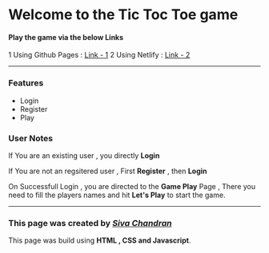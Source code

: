# Welcome to the Tic Toc Toe game

#### Play the game via the below Links 

1 Using Github Pages : [Link - 1](https://jaguarsiva.github.io/tic-toc-toe/)
2 Using Netlify : [Link - 2](https://tic-toc-toe-siva.netlify.app/)

---

### Features

* Login
* Register
* Play

### User Notes

If You are an existing user , you directly **Login**

If You are not an regsitered user , First **Register** , then **Login**

On Successfull Login , you are directed to the **Game Play** Page , 
There you need to fill the players names and hit **Let's Play** to start the game.

---

### This page was created by *[Siva Chandran](https://github.com/jaguarsiva)*
This page was build using **HTML , CSS and Javascript**.
